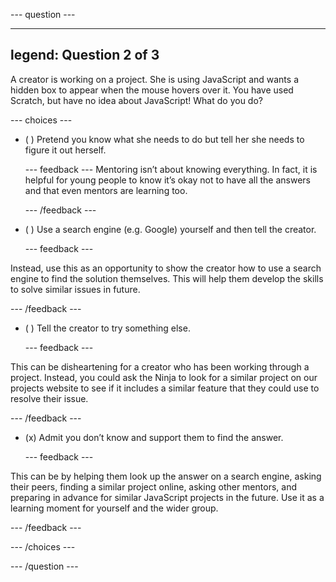
--- question ---

---
legend: Question 2 of 3
---

A creator is working on a project. She is using JavaScript and wants a hidden box to appear when the mouse hovers over it. You have used Scratch, but have no idea about JavaScript! What do you do?


--- choices ---

- ( ) Pretend you know what she needs to do but tell her she needs to figure it out herself.

  --- feedback ---
Mentoring isn’t about knowing everything. In fact, it is helpful for young people to know it’s okay not to have all the answers and that even mentors are learning too.


  --- /feedback ---

- ( ) Use a search engine (e.g. Google) yourself and then tell the creator.

  --- feedback ---

Instead, use this as an opportunity to show the creator how to use a search engine to find the solution themselves. This will help them develop the skills to solve similar issues in future.


  --- /feedback ---

- ( ) Tell the creator to try something else.

  --- feedback ---

This can be disheartening for a creator who has been working through a project. Instead, you could ask the Ninja to look for a similar project on our projects website to see if it includes a similar feature that they could use to resolve their issue.



  --- /feedback ---

- (x) Admit you don’t know and support them to find the answer.

  --- feedback ---

This can be by helping them look up the answer on a search engine, asking their peers, finding a similar project online, asking other mentors, and preparing in advance for similar JavaScript projects in the future. Use it as a learning moment for yourself and the wider group.


  --- /feedback ---

--- /choices ---

--- /question ---
